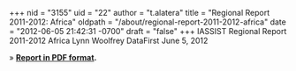 +++
nid = "3155"
uid = "22"
author = "t.alatera"
title = "Regional Report 2011-2012: Africa"
oldpath = "/about/regional-report-2011-2012-africa"
date = "2012-06-05 21:42:31 -0700"
draft = "false"
+++
IASSIST Regional Report 2011-2012
Africa
Lynn Woolfrey
DataFirst
June 5, 2012

» **[Report in PDF format](/file/about/africa_regional_report_2012-2012.pdf).**
